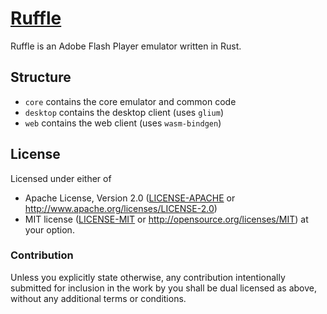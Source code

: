 # [Ruffle](https://github.com/Herschel/ruffle)

Ruffle is an Adobe Flash Player emulator written in Rust.

## Structure

- `core` contains the core emulator and common code
- `desktop` contains the desktop client (uses `glium`)
- `web` contains the web client (uses `wasm-bindgen`)

## License

Licensed under either of
 * Apache License, Version 2.0 ([LICENSE-APACHE](LICENSE-APACHE) or http://www.apache.org/licenses/LICENSE-2.0)
 * MIT license ([LICENSE-MIT](LICENSE-MIT) or http://opensource.org/licenses/MIT)
at your option.

### Contribution

Unless you explicitly state otherwise, any contribution intentionally submitted
for inclusion in the work by you shall be dual licensed as above, without any
additional terms or conditions.
